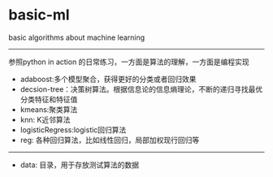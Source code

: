 # basic-ml
basic algorithms about machine learning

---
参照python in action 的日常练习，一方面是算法的理解，一方面是编程实现

- adaboost:多个模型聚合，获得更好的分类或者回归效果
- decsion-tree：决策树算法。根据信息论的信息熵理论，不断的递归寻找最优分类特征和特征值
- kmeans:聚类算法
- knn: K近邻算法
- logisticRegress:logistic回归算法
- reg: 各种回归算法，比如线性回归，局部加权现行回归等

---
- data: 目录，用于存放测试算法的数据
